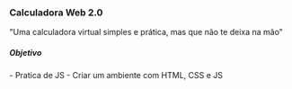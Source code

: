 <h3>Calculadora Web 2.0</h3>
<p>"Uma calculadora virtual simples e prática, mas que não te deixa na mão"</p>

<h5>Objetivo</h5>
- Pratica de JS
- Criar um ambiente com HTML, CSS e JS